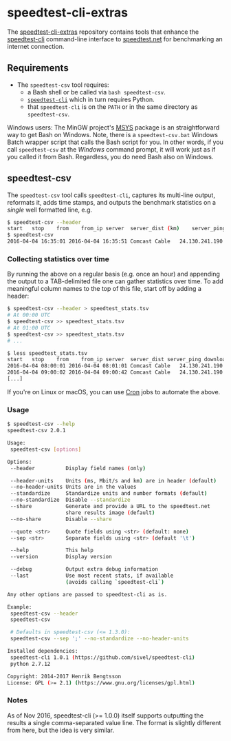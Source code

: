 # speedtest-cli-extras

The [speedtest-cli-extras] repository contains tools that enhance the
[speedtest-cli] command-line interface to [speedtest.net] for benchmarking an
internet connection.

## Requirements

* The `speedtest-csv` tool requires:
  - a Bash shell or be called via `bash speedtest-csv`.
  - [`speedtest-cli`](https://github.com/sivel/speedtest-cli) which in turn
    requires Python.
  - that `speedtest-cli` is on the `PATH` or in the same directory as
	`speedtest-csv`.

Windows users: The MinGW project's [MSYS] package is an straightforward way to
get Bash on Windows.  Note, there is a `speedtest-csv.bat` Windows Batch wrapper
script that calls the Bash script for you.  In other words, if you call
`speedtest-csv` at the _Windows_ command prompt, it will work just as if you
called it from Bash.  Regardless, you do need Bash also on Windows.


## speedtest-csv
The `speedtest-csv` tool calls `speedtest-cli`, captures its multi-line output,
reformats it, adds time stamps, and outputs the benchmark statistics on a
_single_ well formatted line, e.g.
```sh
$ speedtest-csv --header
start	stop	from	from_ip	server	server_dist (km)	server_ping (ms)	download (Mbit/s)	upload (Mbit/s)	share_url
$ speedtest-csv
2016-04-04 16:35:01	2016-04-04 16:35:51	Comcast Cable	24.130.241.190	Fastmetrics Inc. (San Francisco, CA)	20.46	18.168	4.88	1.34	http://www.speedtest.net/result/5224137223.png
```

### Collecting statistics over time
By running the above on a regular basis (e.g. once an hour) and appending the
output to a TAB-delimited file one can gather statistics over time.  To add
meaningful column names to the top of this file, start off by adding a header:
```sh
$ speedtest-csv --header > speedtest_stats.tsv
# At 00:00 UTC
$ speedtest-csv >> speedtest_stats.tsv
# At 01:00 UTC
$ speedtest-csv >> speedtest_stats.tsv
# ...

$ less speedtest_stats.tsv
start	stop	from	from_ip	server	server_dist	server_ping	download	upload	share_url
2016-04-04 08:00:01	2016-04-04 08:01:01	Comcast Cable	24.130.241.190	Fastmetrics Inc. (San Francisco, CA)	20.46	18.168	4.88	1.34	http://www.speedtest.net/result/5224137223.png
2016-04-04 09:00:02	2016-04-04 09:00:42	Comcast Cable	24.130.241.190	Monkey Brains (San Francisco, CA)	21.36	16.723	3.40	0.21	http://www.speedtest.net/result/5224152283.png
[...]
```

If you're on Linux or macOS, you can use [Cron] jobs to automate the above.


### Usage
```sh
$ speedtest-csv --help
speedtest-csv 2.0.1

Usage:
 speedtest-csv [options]

Options:
 --header          Display field names (only)

 --header-units    Units (ms, Mbit/s and km) are in header (default)
 --no-header-units Units are in the values
 --standardize     Standardize units and number formats (default)
 --no-standardize  Disable --standardize
 --share           Generate and provide a URL to the speedtest.net
                   share results image (default)
 --no-share        Disable --share

 --quote <str>     Quote fields using <str> (default: none)
 --sep <str>       Separate fields using <str> (default '\t')

 --help            This help
 --version         Display version

 --debug           Output extra debug information
 --last            Use most recent stats, if available
                   (avoids calling `speedtest-cli`)

Any other options are passed to speedtest-cli as is.

Example:
 speedtest-csv --header
 speedtest-csv

 # Defaults in speedtest-csv (<= 1.3.0):
 speedtest-csv --sep ';' --no-standardize --no-header-units

Installed dependencies:
 speedtest-cli 1.0.1 (https://github.com/sivel/speedtest-cli)
 python 2.7.12

Copyright: 2014-2017 Henrik Bengtsson
License: GPL (>= 2.1) (https://www.gnu.org/licenses/gpl.html)
```


### Notes

As of Nov 2016, speedtest-cli (>= 1.0.0) itself supports outputting the results
a single comma-separated value line. The format is slightly different from here,
but the idea is very similar.


[speedtest-cli-extras]: https://github.com/HenrikBengtsson/speedtest-cli-extras
[speedtest-cli]: https://github.com/sivel/speedtest-cli
[speedtest.net]: http://www.speedtest.net/
[MSYS]: http://www.mingw.org/wiki/msys
[Cron]: https://www.wikipedia.org/wiki/Cron
